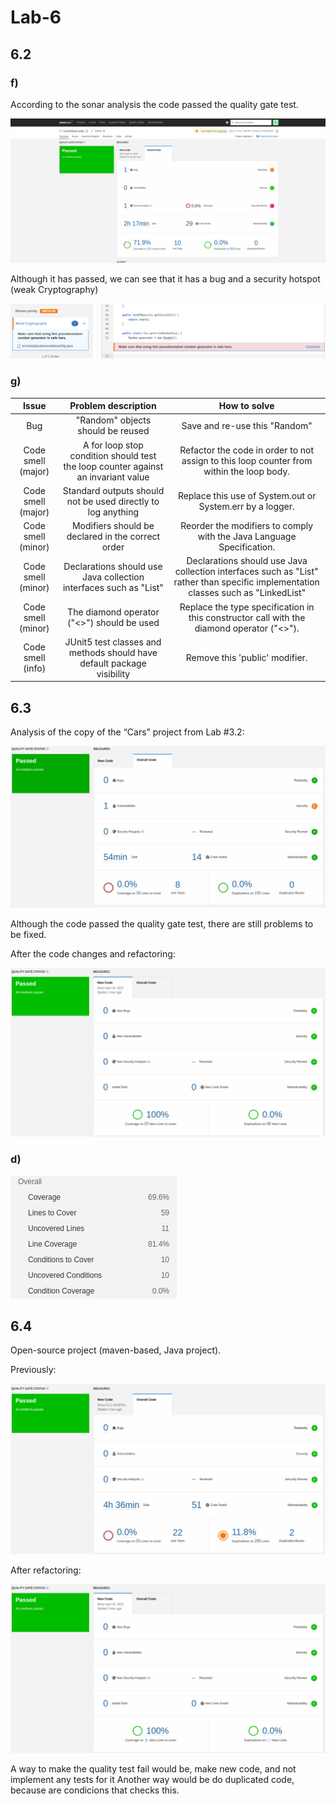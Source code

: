 # Lab-6

## 6.2

### f)

According to the sonar analysis the code passed the quality gate test.

![](img/sonar_analysis.png)

Although it has passed, we can see that it has a bug and a security hotspot (weak Cryptography)

![](img/weak.png)

### g)

|     **Issue**      |                              **Problem description**                              |                                                          **How to solve**                                                          |
| :----------------: | :-------------------------------------------------------------------------------: | :--------------------------------------------------------------------------------------------------------------------------------: |
|        Bug         |                         "Random" objects should be reused                         |                                                   Save and re-use this "Random"                                                    |
| Code smell (major) | A for loop stop condition should test the loop counter against an invariant value |                      Refactor the code in order to not assign to this loop counter from within the loop body.                      |
| Code smell (major) |           Standard outputs should not be used directly to log anything            |                                     Replace this use of System.out or System.err by a logger.                                      |
| Code smell (minor) |                 Modifiers should be declared in the correct order                 |                               Reorder the modifiers to comply with the Java Language Specification.                                |
| Code smell (minor) |         Declarations should use Java collection interfaces such as "List"         | Declarations should use Java collection interfaces such as "List" rather than specific implementation classes such as "LinkedList" |
| Code smell (minor) |                    The diamond operator ("<>") should be used                     |                     Replace the type specification in this constructor call with the diamond operator ("<>").                      |
| Code smell (info)  |      JUnit5 test classes and methods should have default package visibility       |                                                   Remove this 'public' modifier.                                                   |

## 6.3

Analysis of the copy of the “Cars” project from Lab #3.2:

![](img/antes_lab6_3.png)

Although the code passed the quality gate test, there are still problems to be fixed.

After the code changes and refactoring:

![](img/depois_lab6_3.png)

### d)

![](img/coverage.png)

## 6.4

Open-source project (maven-based, Java project).

Previously:

![](img/lab6_4_antes.png)

After refactoring:

![](img/lab6_4_depois.png)

A way to make the quality test fail would be, make new code, and not implement any tests for it
Another way would be do duplicated code, because are condicions that checks this.
